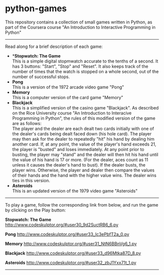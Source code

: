 python-games
============

This repository contains a collection of small games written in Python, as part of the Coursera course "An Introduction to Interactive Programming in Python"  
  
---
  
Read along for a brief description of each game:  
* ***Stopwatch: The Game**  
This is a simple digital stopmwatch accurate to the tenths of a second. It has 3 buttons: "Start", "Stop" and "Reset". It also keeps track of the number of times that the watch is stopped on a whole second, out of the number of successful stops.  
* **Pong**  
This is a version of the 1972 arcade video game "Pong"  
* **Memory**  
This is a computer version of the card game "Memory"  
* **Blackjack**  
This is a simplified version of the casino game "Blackjack". As described on the Rice University course "An Introduction to Interacive Programming in Python", the rules of this modified version of the game are as follows:  
The player and the dealer are each dealt two cards initially with one of the dealer's cards being dealt faced down (his hole card). The player may then ask for the dealer to repeatedly "hit" his hand by dealing him another card. If, at any point, the value of the player's hand exceeds 21, the player is "busted" and loses immediately. At any point prior to busting, the player may "stand" and the dealer will then hit his hand until the value of his hand is 17 or more. (For the dealer, aces count as 11 unless it causes the dealer's hand to bust). If the dealer busts, the player wins. Otherwise, the player and dealer then compare the values of their hands and the hand with the higher value wins. The dealer wins ties in this version.  
* **Asteroids**  
This is an updated version of the 1979 video game "Asteroids"  

---
  
  
To play a game, follow the corresponding link from below, and run the game by clicking on the Play button:  
  
**Stopwatch: The Game**
http://www.codeskulptor.org/#user30_9d2SuctRB6_6.py

**Pong**
http://www.codeskulptor.org/#user33_Ic3ePbfT2a_0.py

**Memory**
http://www.codeskulptor.org/#user31_NtN6BBnVg6_1.py

**Blackjack**
http://www.codeskulptor.org/#user33_d96Mtka87D_8.py

**Asteroids**
http://www.codeskulptor.org/#user32_zbJ1Yxx71t_1.py
  
---
